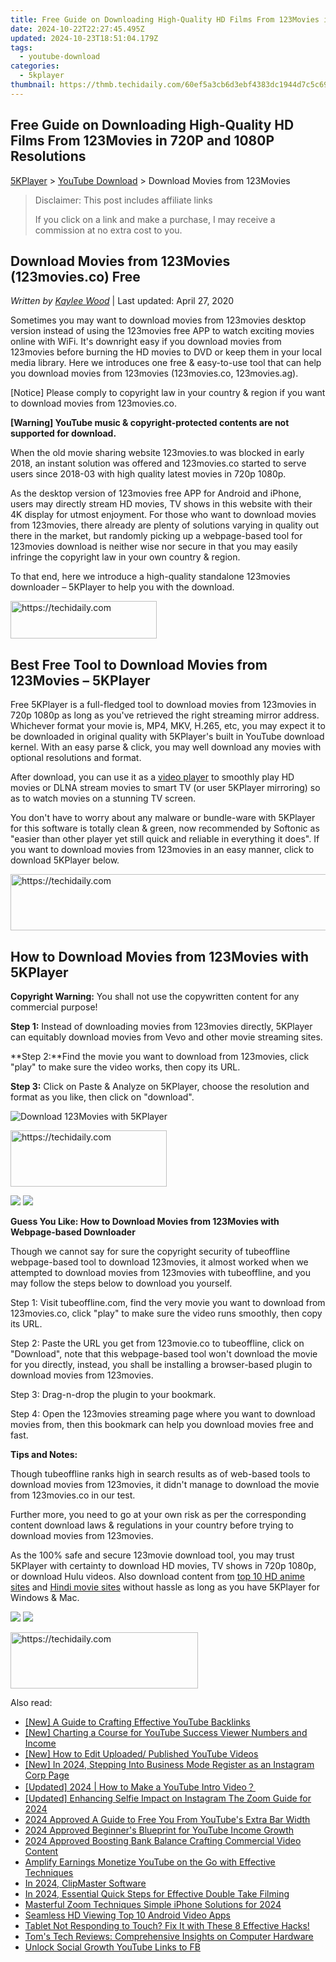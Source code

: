 ```yaml
---
title: Free Guide on Downloading High-Quality HD Films From 123Movies in 720P and 1080P Resolutions
date: 2024-10-22T22:27:45.495Z
updated: 2024-10-23T18:51:04.179Z
tags:
  - youtube-download
categories:
  - 5kplayer
thumbnail: https://thmb.techidaily.com/60ef5a3cb6d3ebf4383dc1944d7c5c6920d92b79ffebc24b472a5709fccd0d23.jpg
---
```


## Free Guide on Downloading High-Quality HD Films From 123Movies in 720P and 1080P Resolutions

[5KPlayer](https://tools.techidaily.com/5kplayer/products/) \> [YouTube Download](https://tools.techidaily.com/5kplayer/youtube-download/) \> Download Movies from 123Movies

>  Disclaimer: This post includes affiliate links
>
>  If you click on a link and make a purchase, I may receive a commission at no extra cost to you.
>

## Download Movies from 123Movies (123movies.co) Free

 _Written by [Kaylee Wood](https://www.quora.com/profile/Amanda-Hu-21)_ | Last updated: April 27, 2020 

Sometimes you may want to download movies from 123movies desktop version instead of using the 123movies free APP to watch exciting movies online with WiFi. It's downright easy if you download movies from 123movies before burning the HD movies to DVD or keep them in your local media library. Here we introduces one free & easy-to-use tool that can help you download movies from 123movies (123movies.co, 123movies.ag).

\[Notice\] Please comply to copyright law in your country & region if you want to download movies from 123movies.co.

**\[Warning\] YouTube music & copyright-protected contents are not supported for download.**

When the old movie sharing website 123movies.to was blocked in early 2018, an instant solution was offered and 123movies.co started to serve users since 2018-03 with high quality latest movies in 720p 1080p.

As the desktop version of 123movies free APP for Android and iPhone, users may directly stream HD movies, TV shows in this website with their 4K display for utmost enjoyment. For those who want to download movies from 123movies, there already are plenty of solutions varying in quality out there in the market, but randomly picking up a webpage-based tool for 123movies download is neither wise nor secure in that you may easily infringe the copyright law in your own country & region.

To that end, here we introduce a high-quality standalone 123movies downloader – 5KPlayer to help you with the download.

<!-- affiliate ads begin -->
<a href="https://25home.pxf.io/c/5597632/2148640/16836" target="_top" id="2148640">
  <img src="//a.impactradius-go.com/display-ad/16836-2148640" border="0" alt="https://techidaily.com" width="234" height="60"/>
</a>
<img height="0" width="0" src="https://25home.pxf.io/i/5597632/2148640/16836" style="position:absolute;visibility:hidden;" border="0" />
<!-- affiliate ads end -->

## Best Free Tool to Download Movies from 123Movies – 5KPlayer

Free 5KPlayer is a full-fledged tool to download movies from 123movies in 720p 1080p as long as you've retrieved the right streaming mirror address. Whichever format your movie is, MP4, MKV, H.265, etc, you may expect it to be downloaded in original quality with 5KPlayer's built in YouTube download kernel. With an easy parse & click, you may well download any movies with optional resolutions and format.

After download, you can use it as a [video player](https://tools.techidaily.com/5kplayer/video-music-player/) to smoothly play HD movies or DLNA stream movies to smart TV (or user 5KPlayer mirroring) so as to watch movies on a stunning TV screen. 

You don't have to worry about any malware or bundle-ware with 5KPlayer for this software is totally clean & green, now recommended by Softonic as "easier than other player yet still quick and reliable in everything it does". If you want to download movies from 123movies in an easy manner, click to download 5KPlayer below.

<!-- affiliate ads begin -->
<a href="https://ephamedtechinc.pxf.io/c/5597632/2137203/26400" target="_top" id="2137203">
  <img src="//a.impactradius-go.com/display-ad/26400-2137203" border="0" alt="https://techidaily.com" width="728" height="90"/>
</a>
<img height="0" width="0" src="https://ephamedtechinc.pxf.io/i/5597632/2137203/26400" style="position:absolute;visibility:hidden;" border="0" />
<!-- affiliate ads end -->

## How to Download Movies from 123Movies with 5KPlayer

**Copyright Warning:** You shall not use the copywritten content for any commercial purpose!

**Step 1:** Instead of downloading movies from 123movies directly, 5KPlayer can equitably download movies from Vevo and other movie streaming sites.

**Step 2:**Find the movie you want to download from 123movies, click "play" to make sure the video works, then copy its URL. 

**Step 3:** Click on Paste & Analyze on 5KPlayer, choose the resolution and format as you like, then click on "download".

![Download 123Movies with 5KPlayer](https://www.5kplayer.com/youtube-download/img/5kplayer-download-funny-videos-for-kids.jpg) 

<!-- affiliate ads begin -->
<a href="https://bluettius.sjv.io/c/5597632/2139108/17108" target="_top" id="2139108">
  <img src="//a.impactradius-go.com/display-ad/17108-2139108" border="0" alt="https://techidaily.com" width="250" height="90"/>
</a>
<img height="0" width="0" src="https://bluettius.sjv.io/i/5597632/2139108/17108" style="position:absolute;visibility:hidden;" border="0" />
<!-- affiliate ads end -->

[![](https://www.5kplayer.com/youtube-download/../button/freedownwhitewin.png)](https://tools.techidaily.com/5kplayer/products/) [![](https://www.5kplayer.com/youtube-download/../button/freedownbackmac.png)](https://tools.techidaily.com/5kplayer/products/) 

**Guess You Like: How to Download Movies from 123Movies with Webpage-based Downloader**

Though we cannot say for sure the copyright security of tubeoffline webpage-based tool to download 123movies, it almost worked when we attempted to download movies from 123movies with tubeoffline, and you may follow the steps below to download you yourself. 

Step 1: Visit tubeoffline.com, find the very movie you want to download from 123movies.co, click "play" to make sure the video runs smoothly, then copy its URL.

Step 2: Paste the URL you get from 123movie.co to tubeoffline, click on "Download", note that this webpage-based tool won't download the movie for you directly, instead, you shall be installing a browser-based plugin to download movies from 123movies.

Step 3: Drag-n-drop the plugin to your bookmark.

Step 4: Open the 123movies streaming page where you want to download movies from, then this bookmark can help you download movies free and fast.

**Tips and Notes:** 

Though tubeoffline ranks high in search results as of web-based tools to download movies from 123movies, it didn't manage to download the movie from 123movies.co in our test.

 Further more, you need to go at your own risk as per the corresponding content download laws & regulations in your country before trying to download movies from 123movies.

As the 100% safe and secure 123movie download tool, you may trust 5KPlayer with certainty to download HD movies, TV shows in 720p 1080p, or download Hulu videos. Also download content from [top 10 HD anime sites](https://tools.techidaily.com/5kplayer/youtube-download/) and [Hindi movie sites](https://tools.techidaily.com/5kplayer/youtube-download/) without hassle as long as you have 5KPlayer for Windows & Mac.

[![](https://www.5kplayer.com/youtube-download/../button/freedownwhitewin.png)](https://tools.techidaily.com/5kplayer/products/) [![](https://www.5kplayer.com/youtube-download/../button/freedownbackmac.png)](https://tools.techidaily.com/5kplayer/products/)

<!-- affiliate ads begin -->
<a href="https://aligracehair.sjv.io/c/5597632/1918661/19272" target="_top" id="1918661">
  <img src="//a.impactradius-go.com/display-ad/19272-1918661" border="0" alt="https://techidaily.com" width="300" height="90"/>
</a>
<img height="0" width="0" src="https://aligracehair.sjv.io/i/5597632/1918661/19272" style="position:absolute;visibility:hidden;" border="0" />
<!-- affiliate ads end -->

<ins class="adsbygoogle"
     style="display:block"
     data-ad-format="autorelaxed"
     data-ad-client="ca-pub-7571918770474297"
     data-ad-slot="1223367746"></ins>

<ins class="adsbygoogle"
     style="display:block"
     data-ad-client="ca-pub-7571918770474297"
     data-ad-slot="8358498916"
     data-ad-format="auto"
     data-full-width-responsive="true"></ins>

<span class="atpl-alsoreadstyle">Also read:</span>
<div><ul>
<li><a href="https://youtube-tips.techidaily.com/-guide-to-crafting-effective-youtube-backlinks/"><u>[New] A Guide to Crafting Effective YouTube Backlinks</u></a></li>
<li><a href="https://youtube-video-recordings.techidaily.com/new-charting-a-course-for-youtube-success-viewer-numbers-and-income/"><u>[New] Charting a Course for YouTube Success Viewer Numbers and Income</u></a></li>
<li><a href="https://youtube-video-recordings.techidaily.com/new-how-to-edit-uploaded-published-youtube-videos/"><u>[New] How to Edit Uploaded/ Published YouTube Videos</u></a></li>
<li><a href="https://instagram-video-files.techidaily.com/new-in-2024-stepping-into-business-mode-register-as-an-instagram-corp-page/"><u>[New] In 2024, Stepping Into Business Mode Register as an Instagram Corp Page</u></a></li>
<li><a href="https://youtube-web.techidaily.com/ed-2024-how-to-make-a-youtube-intro-video/"><u>[Updated] 2024 | How to Make a YouTube Intro Video？</u></a></li>
<li><a href="https://instagram-video-recordings.techidaily.com/updated-enhancing-selfie-impact-on-instagram-the-zoom-guide-for-2024/"><u>[Updated] Enhancing Selfie Impact on Instagram The Zoom Guide for 2024</u></a></li>
<li><a href="https://youtube-video-recordings.techidaily.com/2024-approved-a-guide-to-free-you-from-youtubes-extra-bar-width/"><u>2024 Approved A Guide to Free You From YouTube's Extra Bar Width</u></a></li>
<li><a href="https://youtube-video-recordings.techidaily.com/2024-approved-beginners-blueprint-for-youtube-income-growth/"><u>2024 Approved Beginner's Blueprint for YouTube Income Growth</u></a></li>
<li><a href="https://youtube-video-recordings.techidaily.com/2024-approved-boosting-bank-balance-crafting-commercial-video-content/"><u>2024 Approved Boosting Bank Balance Crafting Commercial Video Content</u></a></li>
<li><a href="https://youtube-video-recordings.techidaily.com/amplify-earnings-monetize-youtube-on-the-go-with-effective-techniques/"><u>Amplify Earnings Monetize YouTube on the Go with Effective Techniques</u></a></li>
<li><a href="https://youtube-video-recordings.techidaily.com/in-2024-clipmaster-software/"><u>In 2024, ClipMaster Software</u></a></li>
<li><a href="https://youtube-video-recordings.techidaily.com/in-2024-essential-quick-steps-for-effective-double-take-filming/"><u>In 2024, Essential Quick Steps for Effective Double Take Filming</u></a></li>
<li><a href="https://extra-guidance.techidaily.com/masterful-zoom-techniques-simple-iphone-solutions-for-2024/"><u>Masterful Zoom Techniques Simple iPhone Solutions for 2024</u></a></li>
<li><a href="https://extra-tips.techidaily.com/seamless-hd-viewing-top-10-android-video-apps/"><u>Seamless HD Viewing Top 10 Android Video Apps</u></a></li>
<li><a href="https://fox-that.techidaily.com/1721478288697-tablet-not-responding-to-touch-fix-it-with-these-8-effective-hacks/"><u>Tablet Not Responding to Touch? Fix It with These 8 Effective Hacks!</u></a></li>
<li><a href="https://hardware-updates.techidaily.com/toms-tech-reviews-comprehensive-insights-on-computer-hardware/"><u>Tom's Tech Reviews: Comprehensive Insights on Computer Hardware</u></a></li>
<li><a href="https://facebook-video-content.techidaily.com/unlock-social-growth-youtube-links-to-fb/"><u>Unlock Social Growth YouTube Links to FB</u></a></li>
</ul></div>

